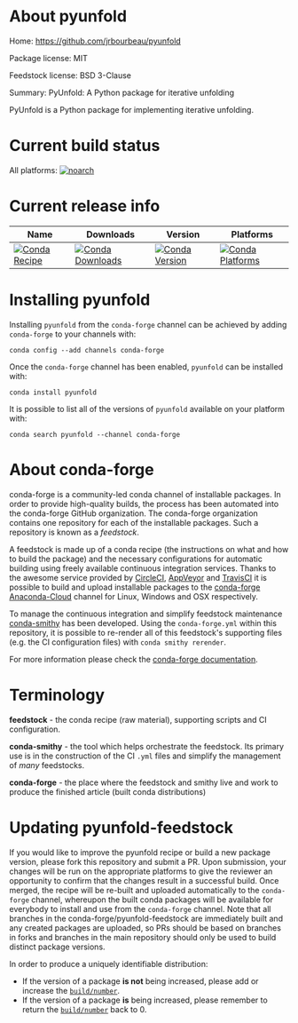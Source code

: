 About pyunfold
==============

Home: https://github.com/jrbourbeau/pyunfold

Package license: MIT

Feedstock license: BSD 3-Clause

Summary: PyUnfold: A Python package for iterative unfolding

PyUnfold is a Python package for implementing iterative unfolding.


Current build status
====================

All platforms:
[![noarch](https://img.shields.io/circleci/project/github/conda-forge/pyunfold-feedstock/master.svg?label=noarch)](https://circleci.com/gh/conda-forge/pyunfold-feedstock)

Current release info
====================

| Name | Downloads | Version | Platforms |
| --- | --- | --- | --- |
| [![Conda Recipe](https://img.shields.io/badge/recipe-pyunfold-green.svg)](https://anaconda.org/conda-forge/pyunfold) | [![Conda Downloads](https://img.shields.io/conda/dn/conda-forge/pyunfold.svg)](https://anaconda.org/conda-forge/pyunfold) | [![Conda Version](https://img.shields.io/conda/vn/conda-forge/pyunfold.svg)](https://anaconda.org/conda-forge/pyunfold) | [![Conda Platforms](https://img.shields.io/conda/pn/conda-forge/pyunfold.svg)](https://anaconda.org/conda-forge/pyunfold) |

Installing pyunfold
===================

Installing `pyunfold` from the `conda-forge` channel can be achieved by adding `conda-forge` to your channels with:

```
conda config --add channels conda-forge
```

Once the `conda-forge` channel has been enabled, `pyunfold` can be installed with:

```
conda install pyunfold
```

It is possible to list all of the versions of `pyunfold` available on your platform with:

```
conda search pyunfold --channel conda-forge
```


About conda-forge
=================

conda-forge is a community-led conda channel of installable packages.
In order to provide high-quality builds, the process has been automated into the
conda-forge GitHub organization. The conda-forge organization contains one repository
for each of the installable packages. Such a repository is known as a *feedstock*.

A feedstock is made up of a conda recipe (the instructions on what and how to build
the package) and the necessary configurations for automatic building using freely
available continuous integration services. Thanks to the awesome service provided by
[CircleCI](https://circleci.com/), [AppVeyor](https://www.appveyor.com/)
and [TravisCI](https://travis-ci.org/) it is possible to build and upload installable
packages to the [conda-forge](https://anaconda.org/conda-forge)
[Anaconda-Cloud](https://anaconda.org/) channel for Linux, Windows and OSX respectively.

To manage the continuous integration and simplify feedstock maintenance
[conda-smithy](https://github.com/conda-forge/conda-smithy) has been developed.
Using the ``conda-forge.yml`` within this repository, it is possible to re-render all of
this feedstock's supporting files (e.g. the CI configuration files) with ``conda smithy rerender``.

For more information please check the [conda-forge documentation](https://conda-forge.org/docs/).

Terminology
===========

**feedstock** - the conda recipe (raw material), supporting scripts and CI configuration.

**conda-smithy** - the tool which helps orchestrate the feedstock.
                   Its primary use is in the construction of the CI ``.yml`` files
                   and simplify the management of *many* feedstocks.

**conda-forge** - the place where the feedstock and smithy live and work to
                  produce the finished article (built conda distributions)


Updating pyunfold-feedstock
===========================

If you would like to improve the pyunfold recipe or build a new
package version, please fork this repository and submit a PR. Upon submission,
your changes will be run on the appropriate platforms to give the reviewer an
opportunity to confirm that the changes result in a successful build. Once
merged, the recipe will be re-built and uploaded automatically to the
`conda-forge` channel, whereupon the built conda packages will be available for
everybody to install and use from the `conda-forge` channel.
Note that all branches in the conda-forge/pyunfold-feedstock are
immediately built and any created packages are uploaded, so PRs should be based
on branches in forks and branches in the main repository should only be used to
build distinct package versions.

In order to produce a uniquely identifiable distribution:
 * If the version of a package **is not** being increased, please add or increase
   the [``build/number``](https://conda.io/docs/user-guide/tasks/build-packages/define-metadata.html#build-number-and-string).
 * If the version of a package **is** being increased, please remember to return
   the [``build/number``](https://conda.io/docs/user-guide/tasks/build-packages/define-metadata.html#build-number-and-string)
   back to 0.
